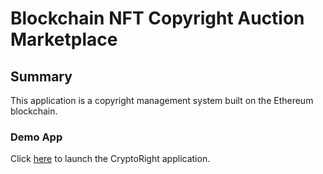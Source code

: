 # Blockchain NFT Copyright Auction Marketplace


## Summary

This application is a copyright management system built on the Ethereum blockchain.

### Demo App 

Click [here](index.html) to launch the CryptoRight application.
